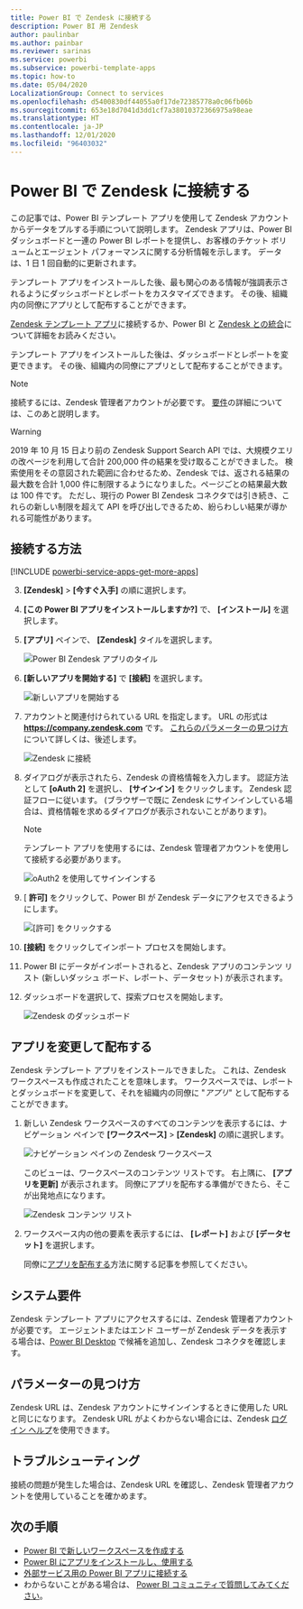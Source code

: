 ```yaml
---
title: Power BI で Zendesk に接続する
description: Power BI 用 Zendesk
author: paulinbar
ms.author: painbar
ms.reviewer: sarinas
ms.service: powerbi
ms.subservice: powerbi-template-apps
ms.topic: how-to
ms.date: 05/04/2020
LocalizationGroup: Connect to services
ms.openlocfilehash: d5400830df44055a0f17de72385778a0c06fb06b
ms.sourcegitcommit: 653e18d7041d3dd1cf7a38010372366975a98eae
ms.translationtype: HT
ms.contentlocale: ja-JP
ms.lasthandoff: 12/01/2020
ms.locfileid: "96403032"
---
```

# <a name="connect-to-zendesk-with-power-bi"></a>Power BI で Zendesk に接続する

この記事では、Power BI テンプレート アプリを使用して Zendesk アカウントからデータをプルする手順について説明します。 Zendesk アプリは、Power BI ダッシュボードと一連の Power BI レポートを提供し、お客様のチケット ボリュームとエージェント パフォーマンスに関する分析情報を示します。 データは、1 日 1 回自動的に更新されます。 

テンプレート アプリをインストールした後、最も関心のある情報が強調表示されるようにダッシュボードとレポートをカスタマイズできます。 その後、組織内の同僚にアプリとして配布することができます。

[Zendesk テンプレート アプリ](https://app.powerbi.com/getdata/services/zendesk)に接続するか、Power BI と [Zendesk との統合](https://powerbi.microsoft.com/integrations/zendesk)について詳細をお読みください。

テンプレート アプリをインストールした後は、ダッシュボードとレポートを変更できます。 その後、組織内の同僚にアプリとして配布することができます。

>[!NOTE]
>接続するには、Zendesk 管理者アカウントが必要です。 [要件](#system-requirements)の詳細については、このあと説明します。

>[!WARNING]
>2019 年 10 月 15 日より前の Zendesk Support Search API では、大規模クエリの改ページを利用して合計 200,000 件の結果を受け取ることができました。 検索使用をその意図された範囲に合わせるため、Zendesk では、返される結果の最大数を合計 1,000 件に制限するようになりました。ページごとの結果最大数は 100 件です。 ただし、現行の Power BI Zendesk コネクタでは引き続き、これらの新しい制限を超えて API を呼び出しできるため、紛らわしい結果が導かれる可能性があります。

## <a name="how-to-connect"></a>接続する方法

[!INCLUDE [powerbi-service-apps-get-more-apps](../includes/powerbi-service-apps-get-more-apps.md)]

3. **[Zendesk]** \> **[今すぐ入手]** の順に選択します。
4. **[この Power BI アプリをインストールしますか?]** で、 **[インストール]** を選択します。
4. **[アプリ]** ペインで、 **[Zendesk]** タイルを選択します。

    ![Power BI Zendesk アプリのタイル](media/service-connect-to-zendesk/power-bi-zendesk-tile.png)

6. **[新しいアプリを開始する]** で **[接続]** を選択します。

    ![新しいアプリを開始する](media/service-connect-to-zendesk/power-bi-new-app-connect-get-started.png)

4. アカウントと関連付けられている URL を指定します。 URL の形式は **https://company.zendesk.com** です。 [これらのパラメーターの見つけ方](#finding-parameters)について詳しくは、後述します。
   
   ![Zendesk に接続](media/service-connect-to-zendesk/pbi_zendeskconnect.png)

5. ダイアログが表示されたら、Zendesk の資格情報を入力します。  認証方法として **[oAuth 2]** を選択し、 **[サインイン]** をクリックします。 Zendesk 認証フローに従います。 (ブラウザーで既に Zendesk にサインインしている場合は、資格情報を求めるダイアログが表示されないことがあります)。
   
   > [!NOTE]
   > テンプレート アプリを使用するには、Zendesk 管理者アカウントを使用して接続する必要があります。 
   > 
   
   ![oAuth2 を使用してサインインする](media/service-connect-to-zendesk/pbi_zendesksignin.png)
6. [ **許可]** をクリックして、Power BI が Zendesk データにアクセスできるようにします。
   
   ![[許可] をクリックする](media/service-connect-to-zendesk/zendesk2.jpg)
7. **[接続]** をクリックしてインポート プロセスを開始します。 
8. Power BI にデータがインポートされると、Zendesk アプリのコンテンツ リスト (新しいダッシュ ボード、レポート、データセット) が表示されます。
9. ダッシュボードを選択して、探索プロセスを開始します。

    ![Zendesk のダッシュボード](media/service-connect-to-zendesk/power-bi-zendesk-dashboard.png)
   
## <a name="modify-and-distribute-your-app"></a>アプリを変更して配布する

Zendesk テンプレート アプリをインストールできました。 これは、Zendesk ワークスペースも作成されたことを意味します。 ワークスペースでは、レポートとダッシュボードを変更して、それを組織内の同僚に "*アプリ*" として配布することができます。 

1. 新しい Zendesk ワークスペースのすべてのコンテンツを表示するには、ナビゲーション ペインで **[ワークスペース]**  >  **[Zendesk]** の順に選択します。 

    ![ナビゲーション ペインの Zendesk ワークスペース](media/service-connect-to-zendesk/power-bi-zendesk-workspace-left-nav.png)

    このビューは、ワークスペースのコンテンツ リストです。 右上隅に、 **[アプリを更新]** が表示されます。 同僚にアプリを配布する準備ができたら、そこが出発地点になります。 

    ![Zendesk コンテンツ リスト](media/service-connect-to-zendesk/power-bi-zendesk-content-list.png)

2. ワークスペース内の他の要素を表示するには、 **[レポート]** および **[データセット]** を選択します。

    同僚に[アプリを配布する](../collaborate-share/service-create-distribute-apps.md)方法に関する記事を参照してください。

## <a name="system-requirements"></a>システム要件
Zendesk テンプレート アプリにアクセスするには、Zendesk 管理者アカウントが必要です。 エージェントまたはエンド ユーザーが Zendesk データを表示する場合は、[Power BI Desktop](desktop-connect-to-data.md) で候補を追加し、Zendesk コネクタを確認します。

## <a name="finding-parameters"></a>パラメーターの見つけ方
Zendesk URL は、Zendesk アカウントにサインインするときに使用した URL と同じになります。 Zendesk URL がよくわからない場合には、Zendesk [ログイン ヘルプ](https://www.zendesk.com/login/)を使用できます。

## <a name="troubleshooting"></a>トラブルシューティング
接続の問題が発生した場合は、Zendesk URL を確認し、Zendesk 管理者アカウントを使用していることを確かめます。

## <a name="next-steps"></a>次の手順

* [Power BI で新しいワークスペースを作成する](../collaborate-share/service-create-the-new-workspaces.md)
* [Power BI にアプリをインストールし、使用する](../consumer/end-user-apps.md)
* [外部サービス用の Power BI アプリに接続する](service-connect-to-services.md)
* わからないことがある場合は、 [Power BI コミュニティで質問してみてください](https://community.powerbi.com/)。

